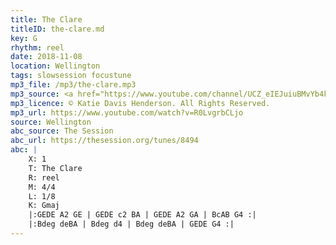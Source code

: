 ```yaml
---
title: The Clare
titleID: the-clare.md
key: G
rhythm: reel
date: 2018-11-08
location: Wellington
tags: slowsession focustune
mp3_file: /mp3/the-clare.mp3
mp3_source: <a href="https://www.youtube.com/channel/UCZ_eIEJuiuBMvYb4kOtx3hA">Katie Davis Henderson</a>
mp3_licence: © Katie Davis Henderson. All Rights Reserved.
mp3_url: https://www.youtube.com/watch?v=R0LvgrbCLjo
source: Wellington
abc_source: The Session
abc_url: https://thesession.org/tunes/8494
abc: |
    X: 1
    T: The Clare
    R: reel
    M: 4/4
    L: 1/8
    K: Gmaj
    |:GEDE A2 GE | GEDE c2 BA | GEDE A2 GA | BcAB G4 :|
    |:Bdeg deBA | Bdeg d4 | Bdeg deBA | GEDE G4 :|
---
```

